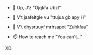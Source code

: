 - 👋 Up, J’z "Ojqkfa Ubzl"
- 👀 V’t jaafeltgle vu "ttujua gb apy H"
- 🌱 V’t dhysruuyf mrhsapot "Zuhkfaa"

- 📫 How to reach me "You can't..."

XD
